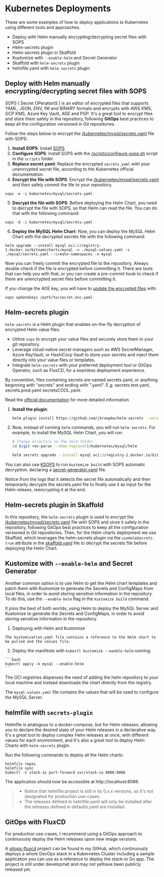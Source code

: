 # Kubernetes Deployments

These are some examples of how to deploy applications to Kubernetes using different tools and approaches.

 - Deploy with Helm manually encrypting/decrypting secret files with SOPS
 - Helm-secrets plugin
 - Helm-secrets plugin in Skaffold
 - Kustomize with `--enable-helm` and Secret Generator
 - Skaffold with `helm-secrets` plugin
 - helmfile.yaml with `helm secrets` plugin
  
 ## **Deploy with Helm manually encrypting/decrypting secret files with SOPS**

 SOPS ( Secret OPerationS ) is an editor of encrypted files that supports YAML, JSON, ENV, INI and BINARY formats and encrypts with AWS KMS, GCP KMS, Azure Key Vault, AGE and PGP. It's a great tool to encrypt files and store them safely in the repository, following **GitOps** best practices to keep all the configuration versioned in Git repositories.

 Follow the steps below to encrypt the [/kubernetes/mysql/secrets.yaml](/kubernetes/mysql/secrets.yaml) file with SOPS:

  1. **Install SOPS**: Install [SOPS](https://github.com/getsops/sops/releases)
  2. **Configure SOPS**: Install SOPS with the [/scripts/configure-sops.sh](/scripts/configure-sops.sh) script in the `scripts` folder.
  3. **Replace secret.yaml**: Replace the encrypted `secrets.yaml` with your unencrypted secret file, according to the Kubernetes official documentation.
  4. **Encrypt the file with SOPS**: Encrypt the [/kubernetes/mysql/secrets.yaml](/kubernetes/mysql/secrets.yaml) and then safely commit the file to your repository.

    sops -e -i kubernetes/mysql/secrets.yaml
  
  5. **Decrypt the file with SOPS**: Before deploying the Helm Chart, you need to decrypt the file with SOPS, so that Helm can read the file. You can do that with the following command:

    sops -d -i kubernetes/mysql/secrets.yaml

  6. **Deploy the MySQL Helm Chart**: Now, you can deploy the MySQL Helm Chart with the decrypted secrets file with the following command:
    
    helm upgrade --install mysql oci://registry-1.docker.io/bitnamicharts/mysql -v ./mysql-values.yaml -v ./mysql/secrets.yaml --create-namespaces -n mysql
  
  Now you can freely commit the encrypted file to the repository. Always double-check if the file is encrypted before committing it. There are tools that can help you with that, or you can create a pre-commit hook to check if there are unencrypted secret files before committing it.

  If you change the AGE key, you will have to [update the encrypted files](https://github.com/getsops/sops#adding-and-removing-keys) with:

    sops updatekeys /path/to/secret.enc.yaml
    
## Helm-secrets plugin

`helm-secrets` is a Helm plugin that enables on-the-fly decryption of encrypted Helm value files.

- Utilize `sops` to encrypt your value files and securely store them in your git repository.
- Leverage cloud-native secret managers such as AWS SecretManager, Azure KeyVault, or HashiCorp Vault to store your secrets and inject them directly into your value files or templates.
- Integrate `helm-secrets` with your preferred deployment tool or GitOps Operator, such as FluxCD, for a seamless deployment experience.

By convention, files containing secrets are named secrets.yaml, or anything beginning with "secrets" and ending with ".yaml". E.g. secrets.test.yaml, secrets.prod.yaml secretsCOOL.yaml.

Read the [official documentation](https://github.com/jkroepke/helm-secrets/wiki/Usage) for more detailed information

1. **Install the plugin**: 
    ```bash
    helm plugin install https://github.com/jkroepke/helm-secrets --version v4.5.1
    ```
1. Now, instead of running `helm` commands, you will run `helm secrets`. For example, to install the MySQL Helm Chart, you will run:
   
    ```bash
    # Change directory to the helm folder
    cd $(git rev-parse --show-toplevel)/kubernetes/mysql/helm

    helm secrets upgrade --install mysql oci://registry-1.docker.io/bitnamicharts/mysql --version 9.14.1 -f ./values.yaml -f ./secrets.yaml --create-namespace -n mysql
    ```

You can also use [KSOPS](https://github.com/viaduct-ai/kustomize-sops) to run `kustomize build` with SOPS automatic decryption, declaring a [secret-generator.yaml](https://github.com/viaduct-ai/kustomize-sops#generate-secret-directly-from-encrypted-files) file.

Notice from the logs that it detects the secret file automatically and then temporarily decrypts the secrets.yaml file to finally use it as input for the Helm release, reencrypting it at the end.

## Helm-secrets plugin in Skaffold

In this repository, the `helm-secrets` plugin is used to encrypt the [/kubernetes/mysql/secrets.yaml](/kubernetes/mysql/secrets.yaml) file with SOPS and store it safely in the repository, following GitOps best practices to keep all the configuration versioned in Git repositories. Then, for the Helm charts deployment we use Skaffold, which leverages the helm-secrets plugin via the `useHelmSecrets: true` attribute in the [skaffold.yaml](/skaffold.yaml) file to decrypt the secrets file before deploying the Helm Chart.

## Kustomize with `--enable-helm` and Secret Generator

Another common option is to use Helm to get the Helm chart templates and patch them with Kustomize to generate the Secrets and ConfigMaps from local files, in order to avoid storing sensitive information in the repository. To do this, use the `--enable-helm` flag in the `kustomize build` command.

 It joins the best of both worlds, using Helm to deploy the MySQL Server and Kustomize to generate the Secrets and ConfigMaps, in order to avoid storing sensitive information in the repository.

   1. Deploying with Helm and Kustomize

    The kustomization.yaml file contains a reference to the Helm chart to be pulled and the values file.

   2. Deploy the manifests with `kubectl kustomize --eanble-helm` running:
      
    ```bash
    kubectl apply -k mysql --enable-helm
    ```

The OCI registries dispenses the need of adding the helm repository to your local machine and instead downloads the chart directly from the registry. 

The `mysql-values.yaml` file contains the values that will be used to configure the MySQL Server.

## helmfile with `secrets-plugin`

Helmfile is analogous to a docker-compose, but for Helm releases, allowing you to declare the desired state of your Helm releases in a declarative way. It's a great tool to deploy complex Helm releases at once, with different values for each environment, and it's also a great tool to deploy Helm Charts with `helm-secrets` plugin.

Run the following commands to deploy all the Helm charts:

    helmfile repos
    helmfile sync
    kubectl -n stack-io port-forward svc/stack-io 8086:8080

The application should now be accessible at http://localhost:8086.

> * Notice that helmfile project is still in its 0.x.x versions, so it's not designated for production use-cases.
> * The releases defined in helmfile.yaml will only be installed after the releases defined in defaults.yaml are installed.

## GitOps with FluxCD

For production use-cases, I recommend using a GitOps approach to continuously deploy the Helm releases upon new image versions. 

A [gitops-fluxcd](github.com/guirgouveia/gitops-fluxcd) project can be found in my GitHub, which continuously deploys a whole DevOps stack in a Kubernetes Cluster including a sample application you can use as a reference to deploy the stack-io Go app. The project is still under developmet and may not yethave been publicly released yet.